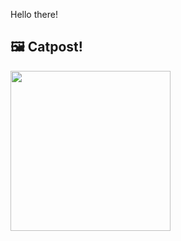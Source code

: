 Hello there!



## 🖼️ Catpost!

<sub>
    <img src="https://cdn2.thecatapi.com/images/MTY5Njc5Mg.jpg" height="256">
</sub>

